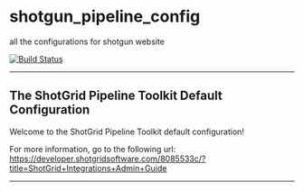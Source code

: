# shotgun_pipeline_config
all the configurations for shotgun website


[![Build Status](https://dev.azure.com/shotgun-ecosystem/Toolkit/_apis/build/status/Configs/tk-config-default2?branchName=master)](https://dev.azure.com/shotgun-ecosystem/Toolkit/_build/latest?definitionId=49&branchName=master)

-------------------------------------------------------------------------
The ShotGrid Pipeline Toolkit Default Configuration
-------------------------------------------------------------------------

Welcome to the ShotGrid Pipeline Toolkit default configuration!

For more information, go to the following url:
https://developer.shotgridsoftware.com/8085533c/?title=ShotGrid+Integrations+Admin+Guide

-------------------------------------------------------------------------

